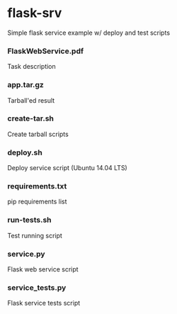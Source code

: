 # flask-srv
Simple flask service example w/ deploy and test scripts

### FlaskWebService.pdf
Task description

### app.tar.gz
Tarball'ed result

### create-tar.sh
Create tarball scripts

### deploy.sh
Deploy service script (Ubuntu 14.04 LTS)

### requirements.txt
pip requirements list

### run-tests.sh
Test running script

### service.py
Flask web service script

### service_tests.py
Flask service tests script